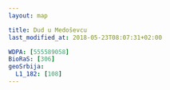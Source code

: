 ```yaml
---
layout: map

title: Dud u Medoševcu
last_modified_at: 2018-05-23T08:07:31+02:00

WDPA: [555589058]
BioRaS: [306]
geoSrbija:
  L1_182: [108]
---
```

